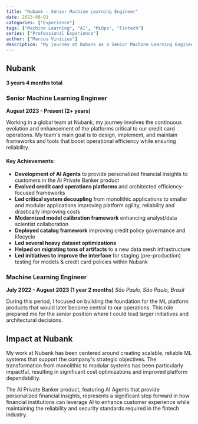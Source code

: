 ```yaml
---
title: "Nubank - Senior Machine Learning Engineer"
date: 2023-08-01
categories: ["Experience"]
tags: ["Machine Learning", "AI", "MLOps", "Fintech"]
series: ["Professional Experience"]
author: ["Marcos Vinícius"]
description: "My journey at Nubank as a Senior Machine Learning Engineer, building ML platform products and credit card operational platforms."
---
```


## Nubank
**3 years 4 months total**

### Senior Machine Learning Engineer
**August 2023 - Present (2+ years)**

Working in a global team at Nubank, my journey involves the continuous evolution and enhancement of the platforms critical to our credit card operations. My team's main goal is to design, implement, and maintain frameworks and tools that boost operational efficiency while ensuring reliability.

#### Key Achievements:

* **Development of AI Agents** to provide personalized financial insights to customers in the AI Private Banker product
* **Evolved credit card operations platforms** and architected efficiency-focused frameworks
* **Led critical system decoupling** from monolithic applications to smaller and modular applications improving platform agility, reliability and drastically improving costs
* **Modernized model calibration framework** enhancing analyst/data scientist collaboration
* **Deployed catalog framework** improving credit policy governance and lifecycle
* **Led several heavy dataset optimizations**
* **Helped on migrating tons of artifacts** to a new data mesh infrastructure
* **Led initiatives to improve the interface** for staging (pre-production) testing for models & credit card policies within Nubank

### Machine Learning Engineer
**July 2022 - August 2023 (1 year 2 months)**
*São Paulo, São Paulo, Brasil*

During this period, I focused on building the foundation for the ML platform products that would later become central to our operations. This role prepared me for the senior position where I could lead larger initiatives and architectural decisions.

## Impact at Nubank

My work at Nubank has been centered around creating scalable, reliable ML systems that support the company's strategic objectives. The transformation from monolithic to modular systems has been particularly impactful, resulting in significant cost optimizations and improved platform dependability.

The AI Private Banker product, featuring AI Agents that provide personalized financial insights, represents a significant step forward in how financial institutions can leverage AI to enhance customer experience while maintaining the reliability and security standards required in the fintech industry.
